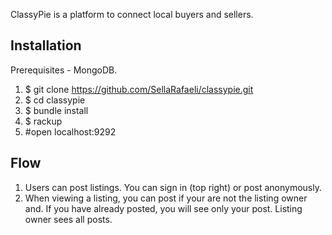 ClassyPie is a platform to connect local buyers and sellers. 

## Installation

Prerequisites - MongoDB.

1. $ git clone https://github.com/SellaRafaeli/classypie.git
2. $ cd classypie
3. $ bundle install
4. $ rackup 
5. #open localhost:9292

## Flow

1. Users can post listings. You can sign in (top right) or post anonymously.
2. When viewing a listing, you can post if your are not the listing owner and. If you have already posted, you will see only your post. Listing owner sees all posts. 